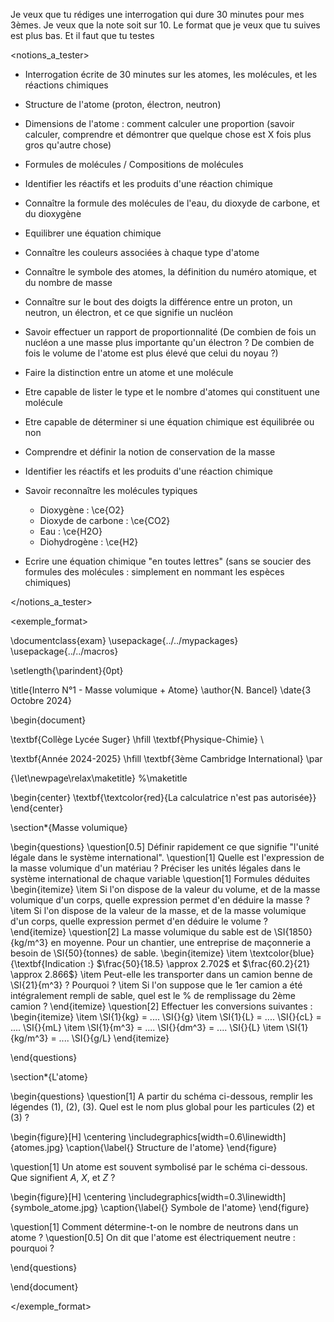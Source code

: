 Je veux que tu rédiges une interrogation qui dure 30 minutes pour mes 3èmes. Je veux que la note soit sur 10. Le format que je veux que tu suives est plus bas. Et il faut que tu testes 

<notions_a_tester>

- Interrogation écrite de 30 minutes sur les atomes, les molécules, et les réactions chimiques
- Structure de l'atome (proton, électron, neutron)
- Dimensions de l'atome : comment calculer une proportion (savoir calculer, comprendre et démontrer que quelque chose est X fois plus gros qu'autre chose)
- Formules de molécules / Compositions de molécules
- Identifier les réactifs et les produits d'une réaction chimique
- Connaître la formule des molécules de l'eau, du dioxyde de carbone, et du dioxygène
- Equilibrer une équation chimique

- Connaître les couleurs associées à chaque type d'atome 
- Connaître le symbole des atomes, la définition du numéro atomique, et du nombre de masse 
- Connaître sur le bout des doigts la différence entre un proton, un neutron, un électron, et ce que signifie un nucléon
- Savoir effectuer un rapport de proportionnalité (De combien de fois un nucléon a une masse plus importante qu'un électron ? De combien de fois le volume de l'atome est plus élevé que celui du noyau ?)
- Faire la distinction entre un atome et une molécule 
- Etre capable de lister le type et le nombre d'atomes qui constituent une molécule 
- Etre capable de déterminer si une équation chimique est équilibrée ou non
- Comprendre et définir la notion de conservation de la masse 
- Identifier les réactifs et les produits d'une réaction chimique
- Savoir reconnaître les molécules typiques 
  - Dioxygène : \ce{O2}
  - Dioxyde de carbone : \ce{CO2}
  - Eau : \ce{H2O}
  - Diohydrogène : \ce{H2}
- Ecrire une équation chimique "en toutes lettres" (sans se soucier des formules des molécules : simplement en nommant les espèces chimiques)

</notions_a_tester>

<exemple_format>

\documentclass{exam}
\usepackage{../../mypackages}
\usepackage{../../macros}

\setlength{\parindent}{0pt}

\title{Interro N°1 - Masse volumique + Atome}
\author{N. Bancel}
\date{3 Octobre 2024}

\begin{document}

\textbf{Collège Lycée Suger}
\hfill
\textbf{Physique-Chimie} \\

\textbf{Année 2024-2025}
\hfill
\textbf{3ème Cambridge International} \par

{\let\newpage\relax\maketitle}
%\maketitle

\begin{center}
\textbf{\textcolor{red}{La calculatrice n'est pas autorisée}}
\end{center}

\section*{Masse volumique}

\begin{questions}
  \question[0.5] Définir rapidement ce que signifie "l'unité légale dans le système international".
  \question[1] Quelle est l'expression de la masse volumique d'un matériau ? Préciser les unités légales dans le système international de chaque variable
  \question[1] Formules déduites 
  \begin{itemize}
    \item Si l'on dispose de la valeur du volume, et de la masse volumique d'un corps, quelle expression permet d'en déduire la masse ?
    \item Si l'on dispose de la valeur de la masse, et de la masse volumique d'un corps, quelle expression permet d'en déduire le volume ?
  \end{itemize}
  \question[2] La masse volumique du sable est de \SI{1850}{kg/m^3} en moyenne. Pour un chantier, une entreprise de maçonnerie a besoin de \SI{50}{tonnes} de sable.
  \begin{itemize}
    \item \textcolor{blue}{\textbf{Indication :} $\frac{50}{18.5} \approx 2.702$ et $\frac{60.2}{21} \approx 2.866$}
    \item Peut-elle les transporter dans un camion benne de \SI{21}{m^3} ? Pourquoi ?
    \item Si l'on suppose que le 1er camion a été intégralement rempli de sable, quel est le \% de remplissage du 2ème camion ?
\end{itemize}
  \question[2] Effectuer les conversions suivantes : 
  \begin{itemize}
    \item \SI{1}{kg} = .... \SI{}{g}
    \item \SI{1}{L} = .... \SI{}{cL} = .... \SI{}{mL}
    \item \SI{1}{m^3} = .... \SI{}{dm^3} = .... \SI{}{L}
    \item \SI{1}{kg/m^3} = .... \SI{}{g/L}
\end{itemize}

\end{questions}

\section*{L'atome}

\begin{questions}
  \question[1] A partir du schéma ci-dessous, remplir les légendes (1), (2), (3). Quel est le nom plus global pour les particules (2) et (3) ?

  \begin{figure}[H]
    \centering
    \includegraphics[width=0.6\linewidth]{atomes.jpg}
    \caption{\label{} Structure de l'atome}
  \end{figure}

  \question[1] Un atome est souvent symbolisé par le schéma ci-dessous. Que signifient $A$, $X$, et $Z$ ?

  \begin{figure}[H]
    \centering
    \includegraphics[width=0.3\linewidth]{symbole_atome.jpg}
    \caption{\label{} Symbole de l'atome}
  \end{figure}

  \question[1] Comment détermine-t-on le nombre de neutrons dans un atome ?
  \question[0.5] On dit que l'atome est électriquement neutre : pourquoi ?

\end{questions}

\end{document}

</exemple_format>
